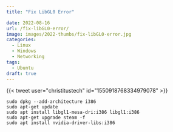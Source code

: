 ```yaml
---
title: "Fix LibGL0 Error"

date: 2022-08-16
url: /fix-libGL0-error/
image: images/2022-thumbs/fix-libGL0-error.jpg
categories:
  - Linux
  - Windows
  - Networking
tags:
  - Ubuntu
draft: true
---
```

<!--more-->

{{< tweet user="christitustech" id="1550918768334979078" >}}

```
sudo dpkg --add-architecture i386
sudo apt-get update
sudo apt install libgl1-mesa-dri:i386 libgl1:i386
sudo apt-get upgrade steam -f
sudo apt install nvidia-driver-libs:i386
```